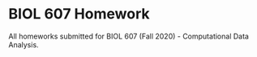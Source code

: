 # BIOL 607 Homework
 All homeworks submitted for BIOL 607 (Fall 2020) - Computational Data Analysis. 
